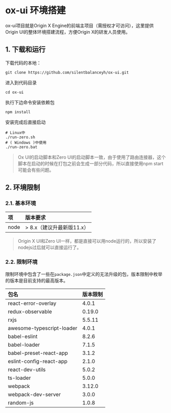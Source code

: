 # ox-ui 环境搭建

ox-ui项目就是Origin X Engine的前端主项目（需授权才可访问），这里提供Origin UI的整体环境搭建流程，方便Origin X的研发人员使用。

## 1. 下载和运行

下载代码的本地：

```shell
git clone https://github.com/silentbalanceyh/ox-ui.git
```

进入到代码目录

```shell
cd ox-ui
```

执行下边命令安装依赖包

```shell
npm install
```

安装完成后直接启动

```shell
# Linux中
./run-zero.sh
# ( Windows )中使用
./run-zero.bat
```

> Ox UI的启动脚本和Zero UI的启动脚本一致，由于使用了路由连接器，这个脚本在启动的时候在打包之前会生成一部分代码，所以直接使用npm start可能会有些问题。

## 2. 环境限制

### 2.1. 基本环境

| 项 | 版本要求 |
| :--- | :--- |
| node | &gt; 8.x（建议升最新版11.x） |

> Origin X UI和Zero UI一样，都是直接可以用node运行的，所以安装了nodejs过后就可以直接运行了。

### 2.2. 限制环境

限制环境中包含了一些在`package.json`中定义的无法升级的包，版本限制中枚举的版本是目前支持的最高版本。

| 包名 | 版本限制 |
| :--- | :--- |
| react-error-overlay | 4.0.1 |
| redux-observable | 0.19.0 |
| rxjs | 5.5.11 |
| awesome-typescript-loader | 4.0.1 |
| babel-eslint | 8.2.6 |
| babel-loader | 7.1.5 |
| babel-preset-react-app | 3.1.2 |
| eslint-config-react-app | 2.1.0 |
| react-dev-utils | 5.0.2 |
| ts-loader | 5.0.0 |
| webpack | 3.12.0 |
| webpack-dev-server | 3.0.0 |
| random-js | 1.0.8 |



